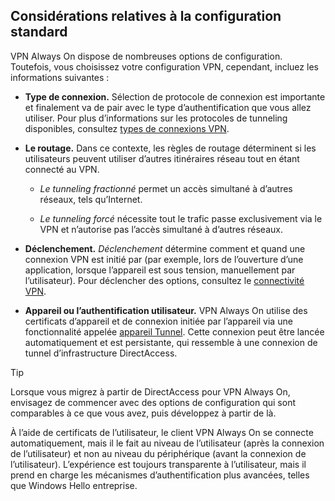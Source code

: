 ## <a name="standard-configuration-considerations"></a>Considérations relatives à la configuration standard

VPN Always On dispose de nombreuses options de configuration. Toutefois, vous choisissez votre configuration VPN, cependant, incluez les informations suivantes :

-   **Type de connexion.** Sélection de protocole de connexion est importante et finalement va de pair avec le type d’authentification que vous allez utiliser. Pour plus d’informations sur les protocoles de tunneling disponibles, consultez [types de connexions VPN](https://docs.microsoft.com/windows/access-protection/vpn/vpn-connection-type).

-   **Le routage.** Dans ce contexte, les règles de routage déterminent si les utilisateurs peuvent utiliser d’autres itinéraires réseau tout en étant connecté au VPN.

    -   _Le tunneling fractionné_ permet un accès simultané à d’autres réseaux, tels qu’Internet.

    -   _Le tunneling forcé_ nécessite tout le trafic passe exclusivement via le VPN et n’autorise pas l’accès simultané à d’autres réseaux.

-   **Déclenchement.** _Déclenchement_ détermine comment et quand une connexion VPN est initié par (par exemple, lors de l’ouverture d’une application, lorsque l’appareil est sous tension, manuellement par l’utilisateur). Pour déclencher des options, consultez le [connectivité VPN](#vpn-connectivity).

-   **Appareil ou l’authentification utilisateur.** VPN Always On utilise des certificats d’appareil et de connexion initiée par l’appareil via une fonctionnalité appelée [appareil Tunnel](https://docs.microsoft.com/windows-server/remote/remote-access/vpn/vpn-device-tunnel-config). Cette connexion peut être lancée automatiquement et est persistante, qui ressemble à une connexion de tunnel d’infrastructure DirectAccess.

>[!TIP]
>Lorsque vous migrez à partir de DirectAccess pour VPN Always On, envisagez de commencer avec des options de configuration qui sont comparables à ce que vous avez, puis développez à partir de là.

À l’aide de certificats de l’utilisateur, le client VPN Always On se connecte automatiquement, mais il le fait au niveau de l’utilisateur (après la connexion de l’utilisateur) et non au niveau du périphérique (avant la connexion de l’utilisateur). L’expérience est toujours transparente à l’utilisateur, mais il prend en charge les mécanismes d’authentification plus avancées, telles que Windows Hello entreprise.